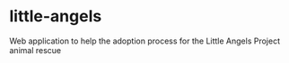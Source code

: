 # little-angels
Web application to help the adoption process for the Little Angels Project animal rescue
